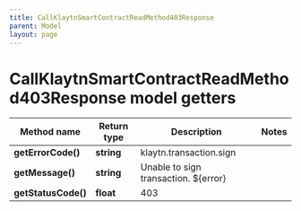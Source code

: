 ```yaml
---
title: CallKlaytnSmartContractReadMethod403Response
parent: Model
layout: page
---
```


# CallKlaytnSmartContractReadMethod403Response model getters

Method name | Return type | Description | Notes
------------ | ------------- | ------------- | -------------
**getErrorCode()** | **string** | klaytn.transaction.sign |
**getMessage()** | **string** | Unable to sign transaction. ${error} |
**getStatusCode()** | **float** | 403 |

